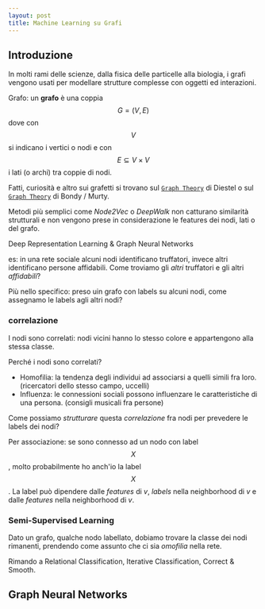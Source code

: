 ```yaml
---
layout: post
title: Machine Learning su Grafi
---
```


## Introduzione

In molti rami delle scienze, dalla fisica delle particelle alla biologia, i grafi vengono usati per modellare strutture complesse con oggetti ed interazioni.

<span class="newthought">Grafo</span>: un **grafo** è una coppia $$G = (V, E)$$ dove con $$V$$ si indicano i vertici o nodi e con $$E \subseteq V \times V$$ i lati (o archi) tra coppie di nodi.

Fatti, curiosità e altro sui grafetti si trovano sul [`Graph Theory`](https://diestel-graph-theory.com/) di Diestel o sul [`Graph Theory`]() di Bondy / Murty.

Metodi più semplici come _Node2Vec_ o _DeepWalk_ non catturano similarità strutturali e non vengono prese in considerazione le features dei nodi, lati o del grafo. 

<span class="newthought">Deep Representation Learning & Graph Neural Networks</span> 

es: in una rete sociale alcuni nodi identificano truffatori, invece altri identificano persone affidabili. Come troviamo gli _altri_ truffatori e gli altri _affidabili_?

Più nello specifico: preso uin grafo con labels su alcuni nodi, come assegnamo le labels agli altri nodi?

### correlazione

I nodi sono correlati: nodi vicini hanno lo stesso colore e appartengono alla stessa classe. 

Perché i nodi sono correlati? 

- Homofilia: la tendenza degli individui ad associarsi a quelli simili fra loro. (ricercatori dello stesso campo, uccelli)
- Influenza: le connessioni sociali possono influenzare le caratteristiche di una persona. (consigli musicali fra persone)

Come possiamo _strutturare_ questa _correlazione_ fra nodi per prevedere le labels dei nodi? 

<span class="newthought">Per associazione:</span> se sono connesso ad un nodo con label $$X$$, molto probabilmente ho anch'io la label $$X$$. La label può dipendere dalle _features_ di _v_, _labels_ nella neighborhood di _v_ e dalle _features_ nella neighborhood di _v_.

### Semi-Supervised Learning

Dato un grafo, qualche nodo labellato, dobiamo trovare la classe dei nodi rimanenti, prendendo come assunto che ci sia _omofilia_ nella rete. 

Rimando a Relational Classification, Iterative Classification, Correct & Smooth.

## Graph Neural Networks